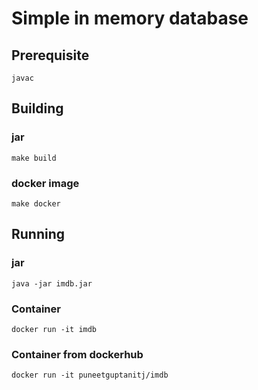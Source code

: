 # Simple in memory database
## Prerequisite 
```
javac
```
## Building
### jar
```
make build
```
### docker image
```
make docker
```
## Running
### jar
```
java -jar imdb.jar
```
### Container
```
docker run -it imdb
```
### Container from dockerhub
```
docker run -it puneetguptanitj/imdb
```
